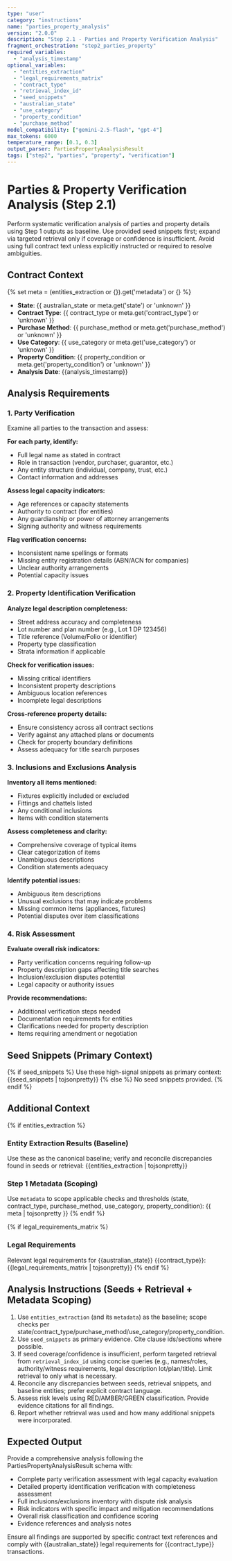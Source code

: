 ```yaml
---
type: "user"
category: "instructions"
name: "parties_property_analysis"
version: "2.0.0"
description: "Step 2.1 - Parties and Property Verification Analysis"
fragment_orchestration: "step2_parties_property"
required_variables:
  - "analysis_timestamp"
optional_variables:
  - "entities_extraction"
  - "legal_requirements_matrix"
  - "contract_type"
  - "retrieval_index_id"
  - "seed_snippets"
  - "australian_state"
  - "use_category"
  - "property_condition"
  - "purchase_method"
model_compatibility: ["gemini-2.5-flash", "gpt-4"]
max_tokens: 6000
temperature_range: [0.1, 0.3]
output_parser: PartiesPropertyAnalysisResult
tags: ["step2", "parties", "property", "verification"]
---
```


# Parties & Property Verification Analysis (Step 2.1)

Perform systematic verification analysis of parties and property details using Step 1 outputs as baseline. Use provided seed snippets first; expand via targeted retrieval only if coverage or confidence is insufficient. Avoid using full contract text unless explicitly instructed or required to resolve ambiguities.

## Contract Context
{% set meta = (entities_extraction or {}).get('metadata') or {} %}
- **State**: {{ australian_state or meta.get('state') or 'unknown' }}
- **Contract Type**: {{ contract_type or meta.get('contract_type') or 'unknown' }}
- **Purchase Method**: {{ purchase_method or meta.get('purchase_method') or 'unknown' }}
- **Use Category**: {{ use_category or meta.get('use_category') or 'unknown' }}
- **Property Condition**: {{ property_condition or meta.get('property_condition') or 'unknown' }}
- **Analysis Date**: {{analysis_timestamp}}

## Analysis Requirements

### 1. Party Verification
Examine all parties to the transaction and assess:

**For each party, identify:**
- Full legal name as stated in contract
- Role in transaction (vendor, purchaser, guarantor, etc.)
- Any entity structure (individual, company, trust, etc.)
- Contact information and addresses

**Assess legal capacity indicators:**
- Age references or capacity statements
- Authority to contract (for entities)
- Any guardianship or power of attorney arrangements
- Signing authority and witness requirements

**Flag verification concerns:**
- Inconsistent name spellings or formats
- Missing entity registration details (ABN/ACN for companies)
- Unclear authority arrangements
- Potential capacity issues

### 2. Property Identification Verification

**Analyze legal description completeness:**
- Street address accuracy and completeness
- Lot number and plan number (e.g., Lot 1 DP 123456)
- Title reference (Volume/Folio or identifier)
- Property type classification
- Strata information if applicable

**Check for verification issues:**
- Missing critical identifiers
- Inconsistent property descriptions
- Ambiguous location references
- Incomplete legal descriptions

**Cross-reference property details:**
- Ensure consistency across all contract sections
- Verify against any attached plans or documents
- Check for property boundary definitions
- Assess adequacy for title search purposes

### 3. Inclusions and Exclusions Analysis

**Inventory all items mentioned:**
- Fixtures explicitly included or excluded
- Fittings and chattels listed
- Any conditional inclusions
- Items with condition statements

**Assess completeness and clarity:**
- Comprehensive coverage of typical items
- Clear categorization of items
- Unambiguous descriptions
- Condition statements adequacy

**Identify potential issues:**
- Ambiguous item descriptions
- Unusual exclusions that may indicate problems
- Missing common items (appliances, fixtures)
- Potential disputes over item classifications

### 4. Risk Assessment

**Evaluate overall risk indicators:**
- Party verification concerns requiring follow-up
- Property description gaps affecting title searches
- Inclusion/exclusion disputes potential
- Legal capacity or authority issues

**Provide recommendations:**
- Additional verification steps needed
- Documentation requirements for entities
- Clarifications needed for property description
- Items requiring amendment or negotiation

## Seed Snippets (Primary Context)

{% if seed_snippets %}
Use these high-signal snippets as primary context:
{{seed_snippets | tojsonpretty}}
{% else %}
No seed snippets provided.
{% endif %}

## Additional Context

{% if entities_extraction %}
### Entity Extraction Results (Baseline)
Use these as the canonical baseline; verify and reconcile discrepancies found in seeds or retrieval:
{{entities_extraction | tojsonpretty}}

### Step 1 Metadata (Scoping)
Use `metadata` to scope applicable checks and thresholds (state, contract_type, purchase_method, use_category, property_condition):
{{ meta | tojsonpretty }}
{% endif %}

{% if legal_requirements_matrix %}
### Legal Requirements
Relevant legal requirements for {{australian_state}} {{contract_type}}:
{{legal_requirements_matrix | tojsonpretty}}
{% endif %}

## Analysis Instructions (Seeds + Retrieval + Metadata Scoping)

1. Use `entities_extraction` (and its `metadata`) as the baseline; scope checks per state/contract_type/purchase_method/use_category/property_condition.
2. Use `seed_snippets` as primary evidence. Cite clause ids/sections where possible.
3. If seed coverage/confidence is insufficient, perform targeted retrieval from `retrieval_index_id` using concise queries (e.g., names/roles, authority/witness requirements, legal description lot/plan/title). Limit retrieval to only what is necessary.
4. Reconcile any discrepancies between seeds, retrieval snippets, and baseline entities; prefer explicit contract language.
5. Assess risk levels using RED/AMBER/GREEN classification. Provide evidence citations for all findings.
6. Report whether retrieval was used and how many additional snippets were incorporated.

## Expected Output

Provide a comprehensive analysis following the PartiesPropertyAnalysisResult schema with:

- Complete party verification assessment with legal capacity evaluation
- Detailed property identification verification with completeness assessment  
- Full inclusions/exclusions inventory with dispute risk analysis
- Risk indicators with specific impact and mitigation recommendations
- Overall risk classification and confidence scoring
- Evidence references and analysis notes

Ensure all findings are supported by specific contract text references and comply with {{australian_state}} legal requirements for {{contract_type}} transactions.